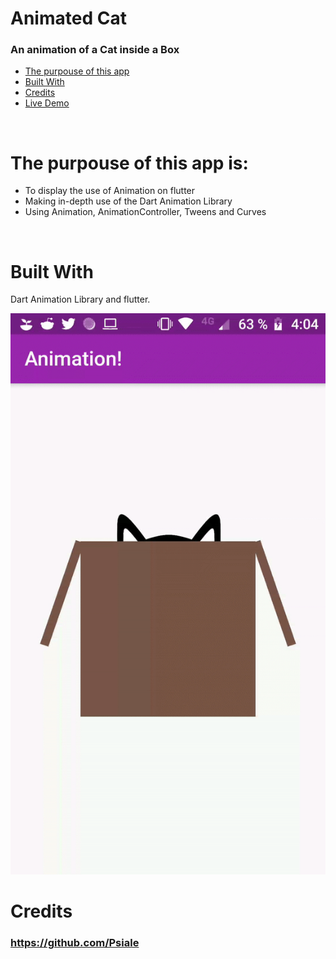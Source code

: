 # Animated Cat
### An animation of a Cat inside a Box

* [The purpouse of this app](#The-purpouse-of-this-app)
* [Built With](#built-with)
* [Credits](#contact)
* [Live Demo](#Live-Version)
<br>

# The purpouse of this app is:

* To display the use of Animation on flutter
* Making in-depth use of the Dart Animation Library
* Using Animation, AnimationController, Tweens and Curves
<br>

# Built With

Dart Animation Library and flutter.


<img src="https://raw.githubusercontent.com/Psiale/Cat_inside_a_box/master/ezgif.com-video-to-gif.gif">

# Credits
### https://github.com/Psiale
